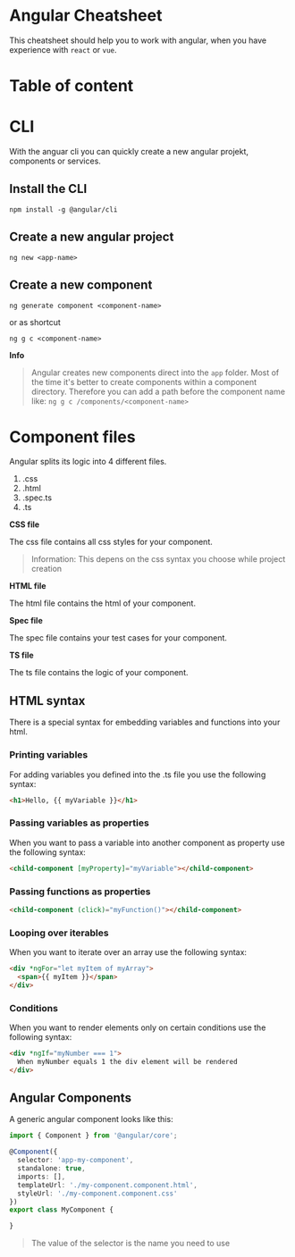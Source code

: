 # Angular Cheatsheet

This cheatsheet should help you to work with angular, when you have experience with `react` or `vue`.

# Table of content


# CLI
With the anguar cli you can quickly create a new angular projekt, components or services.

## Install the CLI

``` shell
npm install -g @angular/cli
```

## Create a new angular project

``` shell
ng new <app-name>
```

## Create a new component

``` shell
ng generate component <component-name>
```

or as shortcut

``` shell
ng g c <component-name>
```

**Info**
> Angular creates new components direct into the `app` folder. Most of the time it's better to create components within a component directory. Therefore you can add a path before the component name like: `ng g c /components/<component-name>`

# Component files
Angular splits its logic into 4 different files.

1. .css
2. .html
3. .spec.ts
4. .ts

**CSS file**

The css file contains all css styles for your component.

> Information: This depens on the css syntax you choose while project creation

**HTML file**

The html file contains the html of your component.

**Spec file**

The spec file contains your test cases for your component.

**TS file**

The ts file contains the logic of your component.

## HTML syntax

There is a special syntax for embedding variables and functions into your html.

### Printing variables

For adding variables you defined into the .ts file you use the following syntax:

``` html
<h1>Hello, {{ myVariable }}</h1>
```

### Passing variables as properties

When you want to pass a variable into another component as property use the following syntax:

``` html
<child-component [myProperty]="myVariable"></child-component>
```

### Passing functions as properties

``` html
<child-component (click)="myFunction()"></child-component>
```

### Looping over iterables

When you want to iterate over an array use the following syntax:

``` html
<div *ngFor="let myItem of myArray">
  <span>{{ myItem }}</span>
</div>
```

### Conditions

When you want to render elements only on certain conditions use the following syntax:

``` html
<div *ngIf="myNumber === 1">
  When myNumber equals 1 the div element will be rendered
</div>
```

## Angular Components

A generic angular component looks like this:

``` typescript
import { Component } from '@angular/core';

@Component({
  selector: 'app-my-component',
  standalone: true,
  imports: [],
  templateUrl: './my-component.component.html',
  styleUrl: './my-component.component.css'
})
export class MyComponent {

}

```

> The value of the selector is the name you need to use
